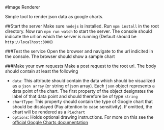 #Image Renderer

Simple tool to render json data as google charts. 

##Start the server 
Make sure ``nodejs`` is installed. Run ``npm install`` in the root directory.
Now run `npm run watch` to start the server. The console should indicate the url on which the server is running (Default should be `http://localhost:3000`)

###Test the service
Open the browser and navigate to the url indicited in the console. The browser should show a sample chart

###Make your own requests
Make a post request to the root url. The body should contain at least the following 
* ``data``: This attribute should contain the data which should be visualized as a ``json array`` (or string of json array). Each ``json`` object represents a data point of the chart. The first property of the object designates the label of that data point and should therefore be of type ``string``
* ``chartType``: This property should contain the type of Google chart that should be displayed (Pay attention to case sensitivity). If omitted, the chart will be rendered as a `Piechart` 
* `options`: Holds optional drawing instructions. For more on this see the  [official Google Charts documentation](https://developers.google.com/chart/interactive/docs/customizing_charts)